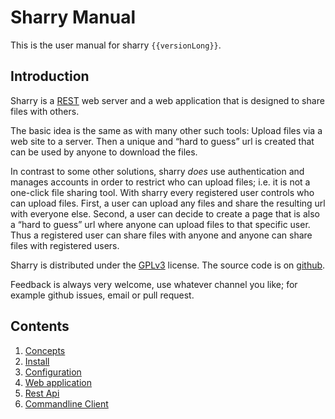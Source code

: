 # Sharry Manual

This is the user manual for sharry `{{versionLong}}`.


## Introduction

Sharry is a [REST](https://en.wikipedia.org/wiki/Representational_state_transfer) web server and a web application that is
designed to share files with others.

The basic idea is the same as with many other such tools: Upload files
via a web site to a server. Then a unique and “hard to guess” url is
created that can be used by anyone to download the files.

In contrast to some other solutions, sharry _does_ use authentication
and manages accounts in order to restrict who can upload files;
i.e. it is not a one-click file sharing tool. With sharry every
registered user controls who can upload files. First, a user can
upload any files and share the resulting url with everyone
else. Second, a user can decide to create a page that is also a “hard
to guess” url where anyone can upload files to that specific
user. Thus a registered user can share files with anyone and anyone
can share files with registered users.

Sharry is distributed under the [GPLv3](http://www.gnu.org/licenses/gpl-3.0.html) license. The source code is
on [github](https://github.com/eikek/sharry).

Feedback is always very welcome, use whatever channel you like; for
example github issues, email or pull request.


## Contents

1. [Concepts](concepts.md)
2. [Install](install.md)
3. [Configuration](configuration.md)
4. [Web application](webapp.md)
5. [Rest Api](rest.md)
6. [Commandline Client](cli.md)
